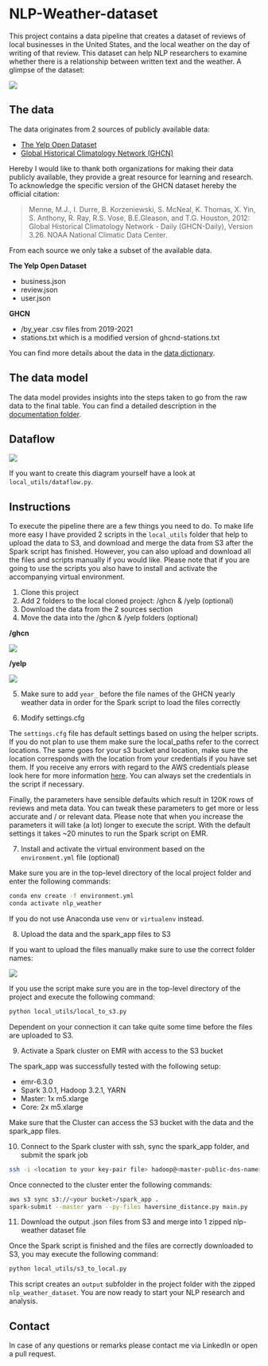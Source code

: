 # NLP-Weather-dataset

This project contains a data pipeline that creates a dataset of reviews of local businesses in the United States, and
the local weather on the day of writing of that review. This dataset can help NLP researchers to examine whether
there is a relationship between written text and the weather. A glimpse of the dataset:

<img src="https://user-images.githubusercontent.com/49920622/118020706-b29d1680-b35a-11eb-98d0-87377f6aa0c4.JPG">

## The data

The data originates from 2 sources of publicly available data:

- [The Yelp Open Dataset][yelp]
- [Global Historical Climatology Network (GHCN)][ghcn]

Hereby I would like to thank both organizations for making their data publicly available, they provide a great resource
for learning and research. To acknowledge the specific version of the GHCN dataset hereby the official citation:

> Menne, M.J., I. Durre, B. Korzeniewski, S. McNeal, K. Thomas, X. Yin, S. Anthony, R. Ray, 
R.S. Vose, B.E.Gleason, and T.G. Houston, 2012: Global Historical Climatology Network - 
Daily (GHCN-Daily), Version 3.26. NOAA National Climatic Data Center. 

From each source we only take a subset of the available data.

**The Yelp Open Dataset**
- business.json 
- review.json 
- user.json 

**GHCN**
- /by_year .csv files from 2019-2021 
- stations.txt which is a modified version of ghcnd-stations.txt

You can find more details about the data in the [data dictionary][data_dictionary].

## The data model

The data model provides insights into the steps taken to go from the raw data to the final table. You can find a 
detailed description in the [documentation folder][documentation_md].

## Dataflow

<img src="https://user-images.githubusercontent.com/49920622/117587202-1c2fe180-b11d-11eb-849d-28ec3a6274dc.png">

If you want to create this diagram yourself have a look at `local_utils/dataflow.py`.

## Instructions

To execute the pipeline there are a few things you need to do. To make life more easy I have provided 2 scripts in
the `local_utils` folder that help to upload the data to S3, and download and merge the data from S3 after the Spark 
script has finished. However, you can also upload and download all the files and scripts manually if you would like. 
Please note that if you are going to use the scripts you also have to install and activate the accompanying virtual
environment. 

1. Clone this project
2. Add 2 folders to the local cloned project: /ghcn & /yelp (optional)
3. Download the data from the 2 sources section 
4. Move the data into the /ghcn & /yelp folders (optional)

**/ghcn**

<img src="https://user-images.githubusercontent.com/49920622/118041672-5b577000-b373-11eb-8ac7-713549047b97.JPG">

**/yelp**

<img src="https://user-images.githubusercontent.com/49920622/118041683-60b4ba80-b373-11eb-968b-f81b33cd961f.JPG">

5. Make sure to add `year_` before the file names of the GHCN yearly weather data in order for the Spark script to load
the files correctly

6. Modify settings.cfg 

The `settings.cfg` file has default settings based on using the helper scripts. If you do not plan to use them make sure
the local_paths refer to the correct locations. The same goes for your s3 bucket and location, make sure the location
corresponds with the location from your credentials if you have set them. If you receive any errors with regard to the
AWS credentials please look here for more information [here][aws_cred]. You can always set the credentials in the script
if necessary. 

Finally, the parameters have sensible defaults which result in 120K rows of reviews and meta data. You can tweak these
parameters to get more or less accurate and / or relevant data. Please note that when you increase the parameters it will
take (a lot) longer to execute the script. With the default settings it takes ~20 minutes to run the Spark script on EMR.

7. Install and activate the virtual environment based on the `environment.yml` file (optional)

Make sure you are in the top-level directory of the local project folder and enter the following commands:

```bash
conda env create -f environment.yml
conda activate nlp_weather
```

If you do not use Anaconda use `venv` or `virtualenv` instead. 

8. Upload the data and the spark_app files to S3

If you want to upload the files manually make sure to use the correct folder names:

<img src="https://user-images.githubusercontent.com/49920622/118023439-d6159080-b35d-11eb-92ae-29dda91a209a.JPG">

If you use the script make sure you are in the top-level directory of the project and execute the following command:

```bash
python local_utils/local_to_s3.py
```

Dependent on your connection it can take quite some time before the files are uploaded to S3.

9. Activate a Spark cluster on EMR with access to the S3 bucket

The spark_app was successfully tested with the following setup:

- emr-6.3.0
- Spark 3.0.1, Hadoop 3.2.1, YARN
- Master: 1x m5.xlarge
- Core: 2x m5.xlarge

Make sure that the Cluster can access the S3 bucket with the data and the spark_app files. 

10. Connect to the Spark cluster with ssh, sync the spark_app folder, and submit the spark job

```bash
ssh -i <location to your key-pair file> hadoop@<master-public-dns-name>
```

Once connected to the cluster enter the following commands:

```bash
aws s3 sync s3://<your bucket>/spark_app .
spark-submit --master yarn --py-files haversine_distance.py main.py
```

11. Download the output .json files from S3 and merge into 1 zipped nlp-weather dataset file

Once the Spark script is finished and the files are correctly downloaded to S3, you may execute the following command: 

```bash
python local_utils/s3_to_local.py
```

This script creates an `output` subfolder in the project folder with the zipped `nlp_weather_dataset`. You are now ready
to start your NLP research and analysis. 

## Contact

In case of any questions or remarks please contact me via LinkedIn or open a pull request.

[yelp]: https://www.yelp.com/dataset
[ghcn]: https://www.ncei.noaa.gov/metadata/geoportal/rest/metadata/item/gov.noaa.ncdc:C00861/html
[data_dictionary]: https://github.com/EBolle/NLP-Weather-dataset/blob/main/documentation/data_dictionary.MD
[documentation_md]: https://github.com/EBolle/NLP-Weather-dataset/blob/main/documentation/data_model.MD
[aws_cred]: https://boto3.amazonaws.com/v1/documentation/api/latest/guide/credentials.html

